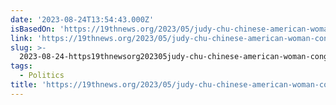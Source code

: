 ```yaml
---
date: '2023-08-24T13:54:43.000Z'
isBasedOn: 'https://19thnews.org/2023/05/judy-chu-chinese-american-woman-congress-career/'
link: 'https://19thnews.org/2023/05/judy-chu-chinese-american-woman-congress-career/'
slug: >-
  2023-08-24-https19thnewsorg202305judy-chu-chinese-american-woman-congress-career
tags:
  - Politics
title: 'https://19thnews.org/2023/05/judy-chu-chinese-american-woman-congress-career/'
---
```


